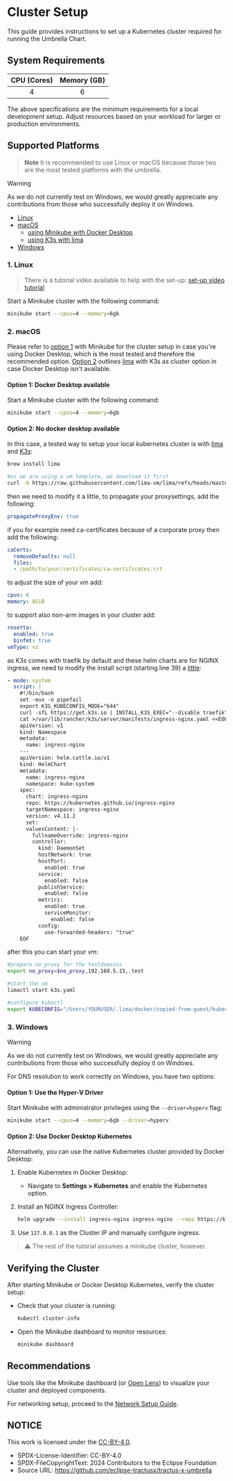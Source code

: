 # Cluster Setup

This guide provides instructions to set up a Kubernetes cluster required for running the Umbrella Chart.

## System Requirements

| CPU (Cores) | Memory (GB) |
| :----------:| :----------:|
|      4      |      6      |

The above specifications are the minimum requirements for a local development setup. Adjust resources based on your workload for larger or production environments.

## Supported Platforms

> **Note**
> It is recommended to use Linux or macOS because those two are the most tested platforms with the umbrella.

> [!WARNING]
> As we do not currently test on Windows, we would greatly appreciate any contributions from those who successfully deploy it on Windows.

- [Linux](#1-linux)
- [macOS](#2-macos)
  - [using Minikube with Docker Desktop](#option-1-docker-desktop-available)
  - [using K3s with lima](#option-2-no-docker-desktop-available)
- [Windows](#3-windows)

### 1. Linux

> There is a tutorial video available to help with the set-up: [set-up video tutorial](../video-tutorials/setup.mp4)

Start a Minikube cluster with the following command:

```bash
minikube start --cpus=4 --memory=6gb
```

### 2. macOS

Please refer to [option 1](#option-1-docker-desktop-available) with Minikube for the cluster setup in case you're using Docker Desktop, which is the most tested and therefore the recommended option.
[Option 2](#option-2-no-docker-desktop-available) outlines [lima](https://lima-vm.io/) with K3s as cluster option in case Docker Desktop isn't available.

#### Option 1: Docker Desktop available

Start a Minikube cluster with the following command:

```bash
minikube start --cpus=4 --memory=6gb
```

#### Option 2: No docker desktop available

In this case, a tested way to setup your local kubernetes cluster is with [lima](https://lima-vm.io/) and [K3s](https://k3s.io/):

```bash
brew install lima

#as we are using a vm template, we download it first
curl -O https://raw.githubusercontent.com/lima-vm/lima/refs/heads/master/templates/k3s.yaml
```

then we need to modify it a little, to propagate your proxysettings, add the following:

```yaml
propagateProxyEnv: true
```

if you for example need ca-certificates because of a corporate proxy then add the following:

```yaml
caCerts:
  removeDefaults: null
  files:
  - /path/to/your/certificates/ca-certificates.crt
```

to adjust the size of your vm add:

```yaml
cpus: 6
memory: 8GiB
```

to support also non-arm images in your cluster add:

```yaml
rosetta:
  enabled: true
  binfmt: true
vmType: vz
```

as K3s comes with traefik by default and these helm charts are for NGINX ingress, we need to modify the install script (starting line 39) a [little](https://www.suse.com/support/kb/doc/?id=000020082):

```yaml
- mode: system
  script: |
    #!/bin/bash
    set -eux -o pipefail
    export K3S_KUBECONFIG_MODE="644"
    curl -sfL https://get.k3s.io | INSTALL_K3S_EXEC="--disable traefik" sudo sh -
    cat >/var/lib/rancher/k3s/server/manifests/ingress-nginx.yaml <<EOF
    apiVersion: v1
    kind: Namespace
    metadata:
      name: ingress-nginx
    ---
    apiVersion: helm.cattle.io/v1
    kind: HelmChart
    metadata:
      name: ingress-nginx
      namespace: kube-system
    spec:
      chart: ingress-nginx
      repo: https://kubernetes.github.io/ingress-nginx
      targetNamespace: ingress-nginx
      version: v4.11.2
      set:
      valuesContent: |-
        fullnameOverride: ingress-nginx
        controller:
          kind: DaemonSet
          hostNetwork: true
          hostPort:
            enabled: true
          service:
            enabled: false
          publishService:
            enabled: false
          metrics:
            enabled: true
            serviceMonitor:
              enabled: false
          config:
            use-forwarded-headers: "true"
    EOF
```

after this you can start your vm:

```bash
#prepare no_proxy for the testdomains
export no_proxy=$no_proxy,192.168.5.15,.test

#start the vm
limactl start k3s.yaml

#configure kubectl
export KUBECONFIG="/Users/YOURUSER/.lima/docker/copied-from-guest/kubeconfig.yaml"
```

### 3. Windows

> [!WARNING]
> As we do not currently test on Windows, we would greatly appreciate any contributions from those who successfully deploy it on Windows.

For DNS resolution to work correctly on Windows, you have two options:

#### Option 1: Use the Hyper-V Driver

Start Minikube with administrator privileges using the `--driver=hyperv` flag:
```bash
minikube start --cpus=4 --memory=6gb --driver=hyperv
```

#### Option 2: Use Docker Desktop Kubernetes

Alternatively, you can use the native Kubernetes cluster provided by Docker Desktop:

1. Enable Kubernetes in Docker Desktop:
    - Navigate to **Settings > Kubernetes** and enable the Kubernetes option.

2. Install an NGINX Ingress Controller:
   ```bash
   helm upgrade --install ingress-nginx ingress-nginx --repo https://kubernetes.github.io/ingress-nginx --namespace ingress-nginx --create-namespace
   ```

3. Use `127.0.0.1` as the Cluster IP and manually configure ingress.

> :warning: The rest of the tutorial assumes a minikube cluster, however.

## Verifying the Cluster

After starting Minikube or Docker Desktop Kubernetes, verify the cluster setup:

- Check that your cluster is running:
  ```bash
  kubectl cluster-info
  ```

- Open the Minikube dashboard to monitor resources:
  ```bash
  minikube dashboard
  ```

## Recommendations

Use tools like the Minikube dashboard (or [Open Lens](https://k8slens.dev/)) to visualize your cluster and deployed components.

For networking setup, proceed to the [Network Setup Guide](../network/README.md).

## NOTICE

This work is licensed under the [CC-BY-4.0](https://creativecommons.org/licenses/by/4.0/legalcode).

* SPDX-License-Identifier: CC-BY-4.0
* SPDX-FileCopyrightText: 2024 Contributors to the Eclipse Foundation
* Source URL: <https://github.com/eclipse-tractusx/tractus-x-umbrella>
